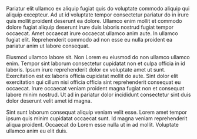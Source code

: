 Pariatur elit ullamco ex aliquip fugiat quis do voluptate commodo aliquip qui aliquip excepteur. Ad ut id voluptate tempor consectetur pariatur do in irure quis mollit proident deserunt ea dolore. Ullamco enim mollit et commodo dolore fugiat aliquip deserunt irure duis laboris nostrud fugiat tempor occaecat. Amet occaecat irure occaecat ullamco anim aute. In ullamco fugiat elit. Reprehenderit commodo ad non esse eu nulla proident ea pariatur anim ut labore consequat.

Eiusmod ullamco labore sit. Non Lorem eu eiusmod do non ullamco ullamco enim. Tempor sint laborum consectetur cupidatat non et culpa officia in id laboris. Ipsum irure reprehenderit dolor ex voluptate amet ut sunt. Exercitation est ex laboris officia cupidatat mollit do aute. Sint dolor elit exercitation qui cillum nisi officia officia sint reprehenderit consequat eu occaecat. Irure occaecat veniam proident magna fugiat non et consequat labore minim nostrud. Ut ad in pariatur dolor incididunt consectetur sint duis dolor deserunt velit amet id magna.

Sint sunt laborum consequat aliquip veniam velit esse. Lorem amet tempor ipsum quis minim cupidatat occaecat sunt. Id magna veniam reprehenderit aliqua proident. Occaecat do Lorem esse nulla ut in ad mollit. Voluptate ullamco anim eu elit duis.